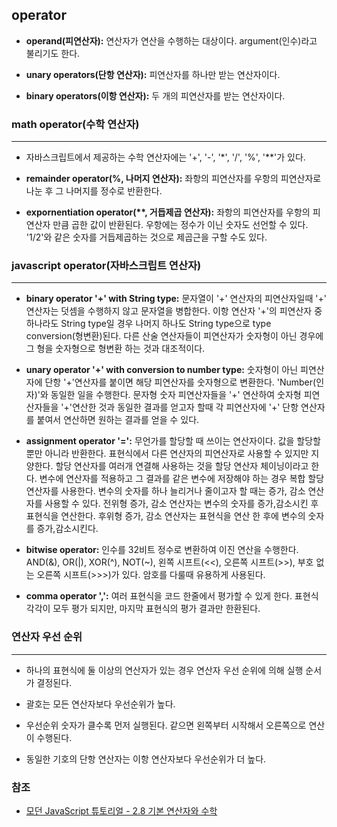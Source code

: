 ## operator

- **operand(피연산자):** 연산자가 연산을 수행하는 대상이다. argument(인수)라고 불리기도 한다.

- **unary operators(단항 연산자):** 피연산자를 하나만 받는 연산자이다.

- **binary operators(이항 연산자):** 두 개의 피연산자를 받는 연산자이다.

### math operator(수학 연산자)
---

- 자바스크립트에서 제공하는 수학 연산자에는 '+', '-', '*', '/', '%', '**'가 있다.

- **remainder operator(%, 나머지 연산자):** 좌항의 피연산자를 우항의 피연산자로 나눈 후 그 나머지를 정수로 반환한다.

- **expornentiation operator(\*\*, 거듭제곱 연산자):** 좌항의 피연산자를 우항의 피연산자 만큼 곱한 값이 반환된다. 우항에는 정수가 이닌 숫자도 선언할 수 있다. '1/2'와 같은 숫자를 거듭제곱하는 것으로 제곱근을 구할 수도 있다.

### javascript operator(자바스크립트 연산자)
---

- **binary operator '+' with String type:** 문자열이 '+' 연산자의 피연산자일때 '+' 연산자는 덧셈을 수행하지 않고 문자열을 병합한다. 이항 연산자 '+'의 피연산자 중 하나라도 String type일 경우 나머지 하나도 String type으로 type conversion(형변환)된다. 다른 산술 연산자들이 피연산자가 숫자형이 아닌 경우에 그 형을 숫자형으로 형변환 하는 것과 대조적이다.

- **unary operator '+' with conversion to number type:** 숫자형이 아닌 피연산자에 단항 '+'연산자를 붙이면 해당 피연산자를 숫자형으로 변환한다. 'Number(인자)'와 동일한 일을 수행한다. 문자형 숫자 피연산자들을 '+' 연산하여 숫자형 피연산자들을 '+'연산한 것과 동일한 결과를 얻고자 할때 각 피연산자에 '+' 단항 연산자를 붙여서 연산하면 원하는 결과를 얻을 수 있다.

- **assignment operator '=':** 무언가를 할당할 때 쓰이는 연산자이다. 값을 할당할 뿐만 아니라 반환한다. 표현식에서 다른 연산자의 피연산자로 사용할 수 있지만 지양한다. 할당 연산자를 여러개 연결해 사용하는 것을 할당 연산자 체이닝이라고 한다. 변수에 연산자를 적용하고 그 결과를 같은 변수에 저장해야 하는 경우 복합 할당 연산자를 사용한다. 변수의 숫자를 하나 늘리거나 줄이고자 할 때는 증가, 감소 연산자를 사용할 수 있다. 전위형 증가, 감소 연산자는 변수의 숫자를 증가,감소시킨 후 표현식을 연산한다. 후위형 증가, 감소 연산자는 표현식을 연산 한 후에 변수의 숫자를 증가,감소시킨다.

- **bitwise operator:** 인수를 32비트 정수로 변환하여 이진 연산을 수행한다. AND(&), OR(|), XOR(^), NOT(~), 왼쪽 시프트(<<), 오른쪽 시프트(>>), 부호 없는 오른쪽 시프트(>>>)가 있다. 암호를 다룰때 유용하게 사용된다.

- **comma operator ',':** 여러 표현식을 코드 한줄에서 평가할 수 있게 한다. 표현식 각각이 모두 평가 되지만, 마지막 표현식의 평가 결과만 한환된다.

### 연산자 우선 순위
---

- 하나의 표현식에 둘 이상의 연산자가 있는 경우 연산자 우선 순위에 의해 실행 순서가 결정된다.

- 괄호는 모든 연산자보다 우선순위가 높다.

- 우선순위 숫자가 클수록 먼저 실행된다. 같으면 왼쪽부터 시작해서 오른쪽으로 연산이 수행된다.

- 동일한 기호의 단항 연산자는 이항 연산자보다 우선순위가 더 높다.

### 참조
- [모던 JavaScript 튜토리얼 - 2.8 기본 연산자와 수학](https://ko.javascript.info/operators)
